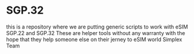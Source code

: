 # SGP.32
this is a repository where we are putting generic scripts to work with eSIM SGP.22 and SGP.32 
These are helper tools without any warranty with the hope that they help someone else on their jerney to eSIM world
Simplex Team
